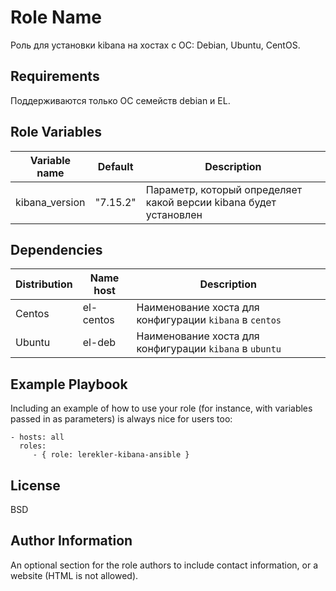 Role Name
=========

Роль для установки kibana на хостах с ОС: Debian, Ubuntu, CentOS.

Requirements
------------

Поддерживаются только ОС семейств debian и EL.

Role Variables
--------------

| Variable name  | Default  | Description                                                       |
|----------------|----------|-------------------------------------------------------------------|
| kibana_version | "7.15.2" | Параметр, который определяет какой версии kibana будет установлен |

Dependencies
------------

| Distribution | Name host | Description                                             |
|--------------|-----------|---------------------------------------------------------|
| Centos       | el-centos | Наименование хоста для конфигурации `kibana` в `centos` |
| Ubuntu       | el-deb    | Наименование хоста для конфигурации `kibana` в `ubuntu` |          

Example Playbook
----------------

Including an example of how to use your role (for instance, with variables passed in as parameters) is always nice for users too:

    - hosts: all
      roles:
         - { role: lerekler-kibana-ansible }

License
-------

BSD

Author Information
------------------

An optional section for the role authors to include contact information, or a website (HTML is not allowed).
